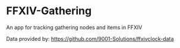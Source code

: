 # FFXIV-Gathering
An app for tracking gathering nodes and items in FFXIV

Data provided by: https://github.com/9001-Solutions/ffxivclock-data
